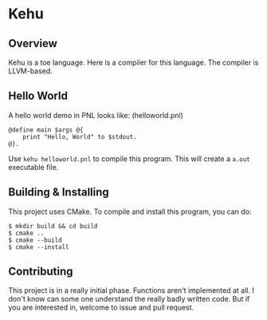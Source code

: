 Kehu
===

## Overview

Kehu is a toe language. Here is a compiler for this language. The compiler is LLVM-based.

## Hello World

A hello world demo in PNL looks like:   (helloworld.pnl)
```
@define main $args @{
    print "Hello, World" to $stdout.
@}.
```
Use <code>kehu helloworld.pnl</code> to compile this program. This will create a <code>a.out</code> executable file.

## Building & Installing

This project uses CMake. To compile and install this program, you can do:

```shell
$ mkdir build && cd build
$ cmake ..
$ cmake --build
$ cmake --install
```
## Contributing

This project is in a really initial phase. Functions aren't implemented at all. 
I don't know can some one understand the really badly written code.
But if you are interested in, welcome to issue and pull request.
